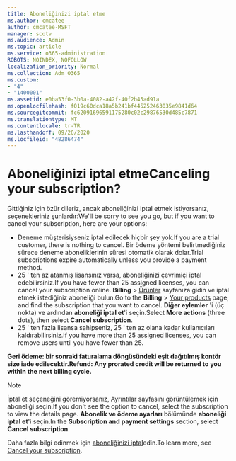 ```yaml
---
title: Aboneliğinizi iptal etme
ms.author: cmcatee
author: cmcatee-MSFT
manager: scotv
ms.audience: Admin
ms.topic: article
ms.service: o365-administration
ROBOTS: NOINDEX, NOFOLLOW
localization_priority: Normal
ms.collection: Adm_O365
ms.custom:
- "4"
- "1400001"
ms.assetid: e0ba53f0-3b0a-4082-a42f-40f2b45ad91a
ms.openlocfilehash: f019c60dca18a5b241bf445252463035e9841d64
ms.sourcegitcommit: fc62091696591175280c02c29876530d485c7871
ms.translationtype: MT
ms.contentlocale: tr-TR
ms.lasthandoff: 09/26/2020
ms.locfileid: "48286474"
---
```

# <a name="canceling-your-subscription"></a><span data-ttu-id="75c6a-102">Aboneliğinizi iptal etme</span><span class="sxs-lookup"><span data-stu-id="75c6a-102">Canceling your subscription?</span></span>

<span data-ttu-id="75c6a-103">Gittiğiniz için özür dileriz, ancak aboneliğinizi iptal etmek istiyorsanız, seçenekleriniz şunlardır:</span><span class="sxs-lookup"><span data-stu-id="75c6a-103">We'll be sorry to see you go, but if you want to cancel your subscription, here are your options:</span></span>
  
- <span data-ttu-id="75c6a-104">Deneme müşterisiyseniz iptal edilecek hiçbir şey yok.</span><span class="sxs-lookup"><span data-stu-id="75c6a-104">If you are a trial customer, there is nothing to cancel.</span></span> <span data-ttu-id="75c6a-105">Bir ödeme yöntemi belirtmediğiniz sürece deneme aboneliklerinin süresi otomatik olarak dolar.</span><span class="sxs-lookup"><span data-stu-id="75c6a-105">Trial subscriptions expire automatically unless you provide a payment method.</span></span>
- <span data-ttu-id="75c6a-106">25 ' ten az atanmış lisansınız varsa, aboneliğinizi çevrimiçi iptal edebilirsiniz.</span><span class="sxs-lookup"><span data-stu-id="75c6a-106">If you have fewer than 25 assigned licenses, you can cancel your subscription online.</span></span> <span data-ttu-id="75c6a-107">**Billing** \> [Ürünler](https://go.microsoft.com/fwlink/p/?linkid=842054) sayfanıza gidin ve iptal etmek istediğiniz aboneliği bulun.</span><span class="sxs-lookup"><span data-stu-id="75c6a-107">Go to the **Billing** \> [Your products](https://go.microsoft.com/fwlink/p/?linkid=842054) page, and find the subscription that you want to cancel.</span></span> <span data-ttu-id="75c6a-108">**Diğer eylemler** 'i (üç nokta) ve ardından **aboneliği iptal et**'i seçin.</span><span class="sxs-lookup"><span data-stu-id="75c6a-108">Select **More actions** (three dots), then select **Cancel subscription**.</span></span>
- <span data-ttu-id="75c6a-109">25 ' ten fazla lisansa sahipseniz, 25 ' ten az olana kadar kullanıcıları kaldırabilirsiniz.</span><span class="sxs-lookup"><span data-stu-id="75c6a-109">If you have more than 25 assigned licenses, you can remove users until you have fewer than 25.</span></span>
  
<span data-ttu-id="75c6a-110">**Geri ödeme: bir sonraki faturalama döngüsündeki eşit dağıtılmış kontör size iade edilecektir.**</span><span class="sxs-lookup"><span data-stu-id="75c6a-110">**Refund: Any prorated credit will be returned to you within the next billing cycle.**</span></span>

> [!NOTE]
> <span data-ttu-id="75c6a-111">İptal et seçeneğini göremiyorsanız, Ayrıntılar sayfasını görüntülemek için aboneliği seçin.</span><span class="sxs-lookup"><span data-stu-id="75c6a-111">If you don't see the option to cancel, select the subscription to view the details page.</span></span> <span data-ttu-id="75c6a-112">**Abonelik ve ödeme ayarları** bölümünde **aboneliği iptal et**'i seçin.</span><span class="sxs-lookup"><span data-stu-id="75c6a-112">In the **Subscription and payment settings** section, select **Cancel subscription**.</span></span>

<span data-ttu-id="75c6a-113">Daha fazla bilgi edinmek için [aboneliğinizi iptal](https://docs.microsoft.com/microsoft-365/commerce/subscriptions/cancel-your-subscription)edin.</span><span class="sxs-lookup"><span data-stu-id="75c6a-113">To learn more, see [Cancel your subscription](https://docs.microsoft.com/microsoft-365/commerce/subscriptions/cancel-your-subscription).</span></span>
